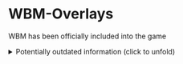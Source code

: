 # WBM-Overlays

WBM has been officially included into the game

<details>
<summary>Potentially outdated information (click to unfold)</summary>

## Usage

1. [Download](https://github.com/War-Brokers-Mods/WBM-Overlays/archive/refs/heads/master.zip) and unzip the overlays.
2. Create a new browser source in OBS studio.

   ![OBS source](./.repo/img/obs_source.png)

3. Check the `Local file` checkbox and use a `.html` file of the overlay you want to use. Width and height of the overlays can be found [here](#obs-overlays).

   ![OBS source property](./.repo/img/obs_source_props.png)

## Overlays

- kills and games Elo (size: 355x140)

![Elo overlay](./.repo/img/elo.png)

## Special thanks

- [inorganik](https://github.com/inorganik) for [countUp.js](https://github.com/inorganik/countUp.js)
- [jassper0](https://github.com/jassper0) for [Elo overlay design](https://github.com/l3lackShark/static/tree/master/Simplistic)

## License

The source code of this project is available under the MIT License.

</details>
